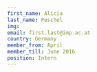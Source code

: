 ```yaml
---
first_name: Alicia
last_name: Peschel
img:
email: first.last@imp.ac.at
country: Germany
member_from: April
member_till: June 2016
position: Intern
---
```

